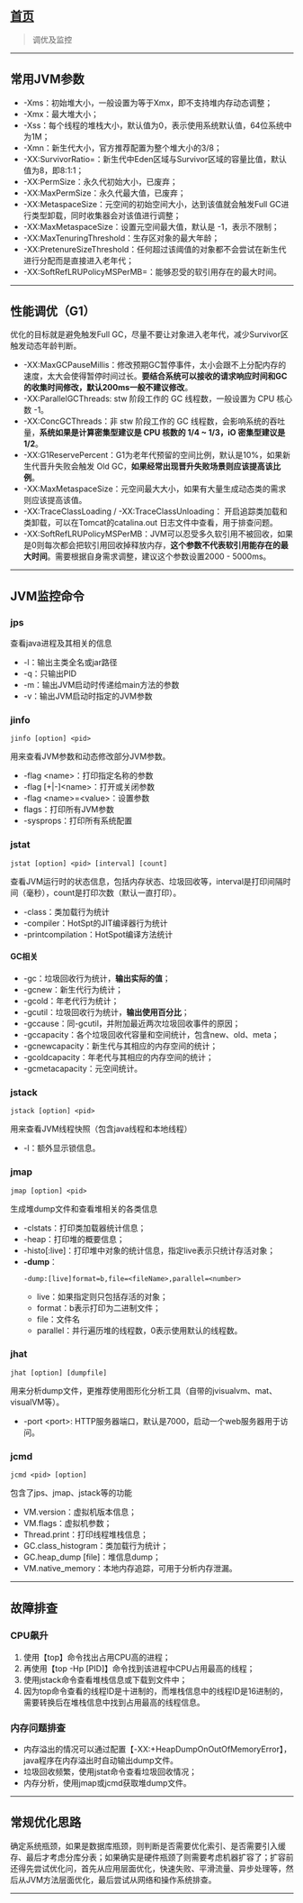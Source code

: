 ## [首页](/blog/)

> 调优及监控

***

## 常用JVM参数

- -Xms：初始堆大小，一般设置为等于Xmx，即不支持堆内存动态调整；
- -Xmx：最大堆大小；
- -Xss：每个线程的堆栈大小，默认值为0，表示使用系统默认值，64位系统中为1M；
- -Xmn：新生代大小，官方推荐配置为整个堆大小的3/8；
- -XX:SurvivorRatio=：新生代中Eden区域与Survivor区域的容量比值，默认值为8，即8:1:1；
- -XX:PermSize：永久代初始大小，已废弃；
- -XX:MaxPermSize：永久代最大值，已废弃；
- -XX:MetaspaceSize：元空间的初始空间大小，达到该值就会触发Full GC进行类型卸载，同时收集器会对该值进行调整；
- -XX:MaxMetaspaceSize：设置元空间最大值，默认是 -1，表示不限制；
- -XX:MaxTenuringThreshold：生存区对象的最大年龄；
- -XX:PretenureSizeThreshold：任何超过该阈值的对象都不会尝试在新生代进行分配而是直接进入老年代；
- -XX:SoftRefLRUPolicyMSPerMB=：能够忍受的软引用存在的最大时间。

***

## 性能调优（G1）

优化的目标就是避免触发Full GC，尽量不要让对象进入老年代，减少Survivor区触发动态年龄判断。

- -XX:MaxGCPauseMillis：修改预期GC暂停事件，太小会跟不上分配内存的速度，太大会使得暂停时间过长。**要结合系统可以接收的请求响应时间和GC的收集时间修改，默认200ms一般不建议修改**。
- -XX:ParallelGCThreads: stw 阶段工作的 GC 线程数，一般设置为 CPU 核心数 -1。
- -XX:ConcGCThreads：非 stw 阶段工作的 GC 线程数，会影响系统的吞吐量，**系统如果是计算密集型建议是 CPU 核数的 1/4 ~ 1/3，iO 密集型建议是 1/2**。
- -XX:G1ReservePercent：G1为老年代预留的空间比例，默认是10%，如果新生代晋升失败会触发 Old GC，**如果经常出现晋升失败场景则应该提高该比例**。
- -XX:MaxMetaspaceSize：元空间最大大小，如果有大量生成动态类的需求则应该提高该值。
- -XX:TraceClassLoading / -XX:TraceClassUnloading：
开启追踪类加载和类卸载，可以在Tomcat的catalina.out 日志文件中查看，用于排查问题。
- -XX:SoftRefLRUPolicyMSPerMB：JVM可以忍受多久软引用不被回收，如果是0则每次都会把软引用回收掉释放内存，**这个参数不代表软引用能存在的最大时间**。需要根据自身需求调整，建议这个参数设置2000 - 5000ms。

***

##  JVM监控命令

### jps

查看java进程及其相关的信息

- -l：输出主类全名或jar路径
- -q：只输出PID
- -m：输出JVM启动时传递给main方法的参数
- -v：输出JVM启动时指定的JVM参数

### jinfo

```
jinfo [option] <pid>
```
用来查看JVM参数和动态修改部分JVM参数。

- -flag \<name\>：打印指定名称的参数
- -flag [+|-]\<name\>：打开或关闭参数
- -flag \<name\>=\<value\>：设置参数
- flags：打印所有JVM参数
- -sysprops：打印所有系统配置

### jstat

```
jstat [option] <pid> [interval] [count]
```
查看JVM运行时的状态信息，包括内存状态、垃圾回收等，interval是打印间隔时间（毫秒），count是打印次数（默认一直打印）。

- -class：类加载行为统计
- -compiler：HotSpt的JIT编译器行为统计
- -printcompilation：HotSpot编译方法统计

#### **GC相关**
- -gc：垃圾回收行为统计，**输出实际的值**；
- -gcnew：新生代行为统计；
- -gcold：年老代行为统计；
- -gcutil：垃圾回收行为统计，**输出使用百分比**；
- -gccause：同-gcutil，并附加最近两次垃圾回收事件的原因；
- -gccapacity：各个垃圾回收代容量和空间统计，包含new、old、meta；
- -gcnewcapacity：新生代与其相应的内存空间的统计；
- -gcoldcapacity：年老代与其相应的内存空间的统计；
- -gcmetacapacity：元空间统计。

### jstack

```
jstack [option] <pid>
```
用来查看JVM线程快照（包含java线程和本地线程）

- -l：额外显示锁信息。

### jmap

```
jmap [option] <pid>
```
生成堆dump文件和查看堆相关的各类信息

- -clstats：打印类加载器统计信息；
- -heap：打印堆的概要信息；
- -histo\[:live\]：打印堆中对象的统计信息，指定live表示只统计存活对象；
- **-dump**：
    ```
    -dump:[live]format=b,file=<fileName>,parallel=<number>
    ```
    - live：如果指定则只包括存活的对象；
    - format：b表示打印为二进制文件；
    - file：文件名
    - parallel：并行遍历堆的线程数，0表示使用默认的线程数。

### jhat

```
jhat [option] [dumpfile]
```
用来分析dump文件，更推荐使用图形化分析工具（自带的jvisualvm、mat、visualVM等）。

- -port \<port\>: HTTP服务器端口，默认是7000，启动一个web服务器用于访问。

### jcmd

```
jcmd <pid> [option]
```
包含了jps、jmap、jstack等的功能

- VM.version：虚拟机版本信息；
- VM.flags：虚拟机参数；
- Thread.print：打印线程堆栈信息；
- GC.class_histogram：类加载行为统计；
- GC.heap_dump \[file\]：堆信息dump；
- VM.native_memory：本地内存追踪，可用于分析内存泄漏。

***

## 故障排查

### CPU飙升

1. 使用【top】命令找出占用CPU高的进程；
2. 再使用【top -Hp \[PID\]】命令找到该进程中CPU占用最高的线程；
3. 使用jstack命令查看堆栈信息或下载到文件中；
4. 因为top命令查看的线程ID是十进制的，而堆栈信息中的线程ID是16进制的，需要转换后在堆栈信息中找到占用最高的线程信息。

### 内存问题排查

- 内存溢出的情况可以通过配置【-XX:+HeapDumpOnOutOfMemoryError】，java程序在内存溢出时自动输出dump文件。
- 垃圾回收频繁，使用jstat命令查看垃圾回收情况；
- 内存分析，使用jmap或jcmd获取堆dump文件。

***

## 常规优化思路

确定系统瓶颈，如果是数据库瓶颈，则判断是否需要优化索引、是否需要引入缓存、最后才考虑分库分表；如果确实是硬件瓶颈了则需要考虑机器扩容了；扩容前还得先尝试优化问，首先从应用层面优化，快速失败、平滑流量、异步处理等，然后从JVM方法层面优化，最后尝试从网络和操作系统排查。

***